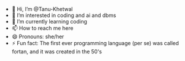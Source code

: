 - 👋 Hi, I’m @Tanu-Khetwal
- 👀 I’m interested in coding and ai and dbms
- 🌱 I’m currently learning coding
- 📫 How to reach me here
- 😄 Pronouns: she/her
- ⚡ Fun fact: The first ever programming language (per se) was called fortan, and it was created in the 50's

<!---
Tanu-Khetwal/Tanu-Khetwal is a ✨ special ✨ repository because its `README.md` (this file) appears on your GitHub profile.
You can click the Preview link to take a look at your changes.
--->
